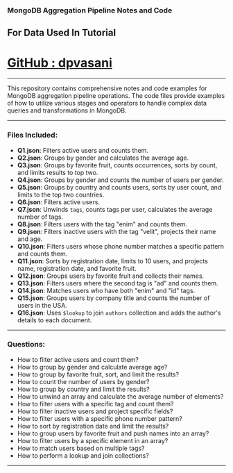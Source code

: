 ### MongoDB Aggregation Pipeline Notes and Code


## For Data Used In Tutorial

# [GitHub : dpvasani](https://gist.github.com/dpvasani/0da00b191014dbcee6b077cc9af54b3c)

---

This repository contains comprehensive notes and code examples for MongoDB aggregation pipeline operations. The code files provide examples of how to utilize various stages and operators to handle complex data queries and transformations in MongoDB.

---

### **Files Included:**
- **Q1.json**: Filters active users and counts them.
- **Q2.json**: Groups by gender and calculates the average age.
- **Q3.json**: Groups by favorite fruit, counts occurrences, sorts by count, and limits results to top two.
- **Q4.json**: Groups by gender and counts the number of users per gender.
- **Q5.json**: Groups by country and counts users, sorts by user count, and limits to the top two countries.
- **Q6.json**: Filters active users.
- **Q7.json**: Unwinds `tags`, counts tags per user, calculates the average number of tags.
- **Q8.json**: Filters users with the tag "enim" and counts them.
- **Q9.json**: Filters inactive users with the tag "velit", projects their name and age.
- **Q10.json**: Filters users whose phone number matches a specific pattern and counts them.
- **Q11.json**: Sorts by registration date, limits to 10 users, and projects name, registration date, and favorite fruit.
- **Q12.json**: Groups users by favorite fruit and collects their names.
- **Q13.json**: Filters users where the second tag is "ad" and counts them.
- **Q14.json**: Matches users who have both "enim" and "id" tags.
- **Q15.json**: Groups users by company title and counts the number of users in the USA.
- **Q16.json**: Uses `$lookup` to join `authors` collection and adds the author's details to each document.

---

### **Questions:**
- How to filter active users and count them?
- How to group by gender and calculate average age?
- How to group by favorite fruit, sort, and limit the results?
- How to count the number of users by gender?
- How to group by country and limit the results?
- How to unwind an array and calculate the average number of elements?
- How to filter users with a specific tag and count them?
- How to filter inactive users and project specific fields?
- How to filter users with a specific phone number pattern?
- How to sort by registration date and limit the results?
- How to group users by favorite fruit and push names into an array?
- How to filter users by a specific element in an array?
- How to match users based on multiple tags?
- How to perform a lookup and join collections?

---